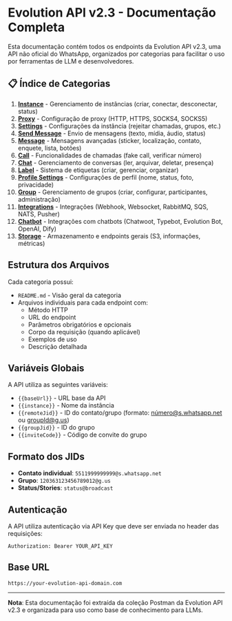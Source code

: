 # Evolution API v2.3 - Documentação Completa

Esta documentação contém todos os endpoints da Evolution API v2.3, uma API não oficial do WhatsApp, organizados por categorias para facilitar o uso por ferramentas de LLM e desenvolvedores.

## 📋 Índice de Categorias

1. **[Instance](./01-instance/README.md)** - Gerenciamento de instâncias (criar, conectar, desconectar, status)
2. **[Proxy](./02-proxy/README.md)** - Configuração de proxy (HTTP, HTTPS, SOCKS4, SOCKS5)
3. **[Settings](./03-settings/README.md)** - Configurações da instância (rejeitar chamadas, grupos, etc.)
4. **[Send Message](./04-send-message/README.md)** - Envio de mensagens (texto, mídia, áudio, status)
5. **[Message](./05-message/README.md)** - Mensagens avançadas (sticker, localização, contato, enquete, lista, botões)
6. **[Call](./06-call/README.md)** - Funcionalidades de chamadas (fake call, verificar número)
7. **[Chat](./07-chat/README.md)** - Gerenciamento de conversas (ler, arquivar, deletar, presença)
8. **[Label](./08-label/README.md)** - Sistema de etiquetas (criar, gerenciar, organizar)
9. **[Profile Settings](./09-profile-settings/README.md)** - Configurações de perfil (nome, status, foto, privacidade)
10. **[Group](./10-group/README.md)** - Gerenciamento de grupos (criar, configurar, participantes, administração)
11. **[Integrations](./11-integrations/README.md)** - Integrações (Webhook, Websocket, RabbitMQ, SQS, NATS, Pusher)
12. **[Chatbot](./12-chatbot/README.md)** - Integrações com chatbots (Chatwoot, Typebot, Evolution Bot, OpenAI, Dify)
13. **[Storage](./13-storage/README.md)** - Armazenamento e endpoints gerais (S3, informações, métricas)

## Estrutura dos Arquivos

Cada categoria possui:
- `README.md` - Visão geral da categoria
- Arquivos individuais para cada endpoint com:
  - Método HTTP
  - URL do endpoint
  - Parâmetros obrigatórios e opcionais
  - Corpo da requisição (quando aplicável)
  - Exemplos de uso
  - Descrição detalhada

## Variáveis Globais

A API utiliza as seguintes variáveis:
- `{{baseUrl}}` - URL base da API
- `{{instance}}` - Nome da instância
- `{{remoteJid}}` - ID do contato/grupo (formato: número@s.whatsapp.net ou groupId@g.us)
- `{{groupJid}}` - ID do grupo
- `{{inviteCode}}` - Código de convite do grupo

## Formato dos JIDs

- **Contato individual**: `5511999999999@s.whatsapp.net`
- **Grupo**: `120363123456789012@g.us`
- **Status/Stories**: `status@broadcast`

## Autenticação

A API utiliza autenticação via API Key que deve ser enviada no header das requisições:
```
Authorization: Bearer YOUR_API_KEY
```

## Base URL

```
https://your-evolution-api-domain.com
```

---

**Nota**: Esta documentação foi extraída da coleção Postman da Evolution API v2.3 e organizada para uso como base de conhecimento para LLMs.